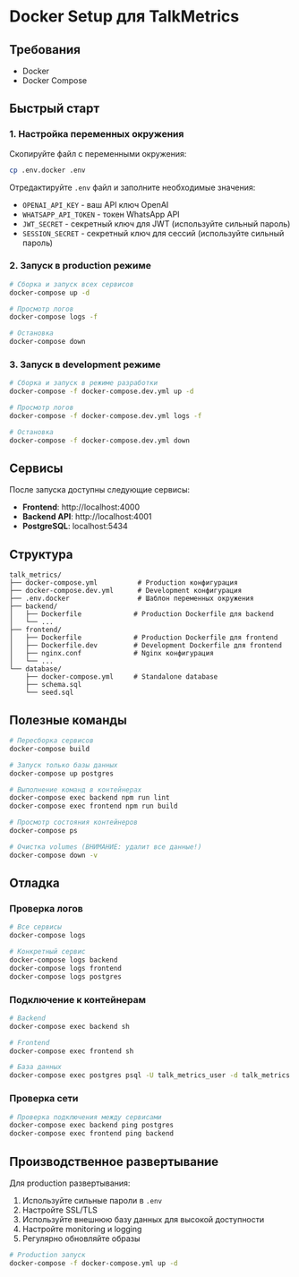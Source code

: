 # Docker Setup для TalkMetrics

## Требования

- Docker
- Docker Compose

## Быстрый старт

### 1. Настройка переменных окружения

Скопируйте файл с переменными окружения:
```bash
cp .env.docker .env
```

Отредактируйте `.env` файл и заполните необходимые значения:
- `OPENAI_API_KEY` - ваш API ключ OpenAI
- `WHATSAPP_API_TOKEN` - токен WhatsApp API
- `JWT_SECRET` - секретный ключ для JWT (используйте сильный пароль)
- `SESSION_SECRET` - секретный ключ для сессий (используйте сильный пароль)

### 2. Запуск в production режиме

```bash
# Сборка и запуск всех сервисов
docker-compose up -d

# Просмотр логов
docker-compose logs -f

# Остановка
docker-compose down
```

### 3. Запуск в development режиме

```bash
# Сборка и запуск в режиме разработки
docker-compose -f docker-compose.dev.yml up -d

# Просмотр логов
docker-compose -f docker-compose.dev.yml logs -f

# Остановка
docker-compose -f docker-compose.dev.yml down
```

## Сервисы

После запуска доступны следующие сервисы:

- **Frontend**: http://localhost:4000
- **Backend API**: http://localhost:4001
- **PostgreSQL**: localhost:5434

## Структура

```
talk_metrics/
├── docker-compose.yml          # Production конфигурация
├── docker-compose.dev.yml      # Development конфигурация
├── .env.docker                 # Шаблон переменных окружения
├── backend/
│   ├── Dockerfile             # Production Dockerfile для backend
│   └── ...
├── frontend/
│   ├── Dockerfile             # Production Dockerfile для frontend
│   ├── Dockerfile.dev         # Development Dockerfile для frontend
│   ├── nginx.conf             # Nginx конфигурация
│   └── ...
└── database/
    ├── docker-compose.yml     # Standalone database
    ├── schema.sql
    └── seed.sql
```

## Полезные команды

```bash
# Пересборка сервисов
docker-compose build

# Запуск только базы данных
docker-compose up postgres

# Выполнение команд в контейнерах
docker-compose exec backend npm run lint
docker-compose exec frontend npm run build

# Просмотр состояния контейнеров
docker-compose ps

# Очистка volumes (ВНИМАНИЕ: удалит все данные!)
docker-compose down -v
```

## Отладка

### Проверка логов
```bash
# Все сервисы
docker-compose logs

# Конкретный сервис
docker-compose logs backend
docker-compose logs frontend
docker-compose logs postgres
```

### Подключение к контейнерам
```bash
# Backend
docker-compose exec backend sh

# Frontend
docker-compose exec frontend sh

# База данных
docker-compose exec postgres psql -U talk_metrics_user -d talk_metrics
```

### Проверка сети
```bash
# Проверка подключения между сервисами
docker-compose exec backend ping postgres
docker-compose exec frontend ping backend
```

## Производственное развертывание

Для production развертывания:

1. Используйте сильные пароли в `.env`
2. Настройте SSL/TLS
3. Используйте внешнюю базу данных для высокой доступности
4. Настройте monitoring и logging
5. Регулярно обновляйте образы

```bash
# Production запуск
docker-compose -f docker-compose.yml up -d
```